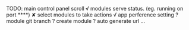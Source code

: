 TODO:
main control panel scroll √
modules serve status. (eg. running on port ****) ✘
select modules to take actions √
app perference setting
? module git branch
? create module
? auto generate url
...